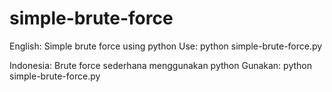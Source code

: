 # simple-brute-force

English:
Simple brute force using python
Use: python simple-brute-force.py

Indonesia:
Brute force sederhana menggunakan python
Gunakan: python simple-brute-force.py
